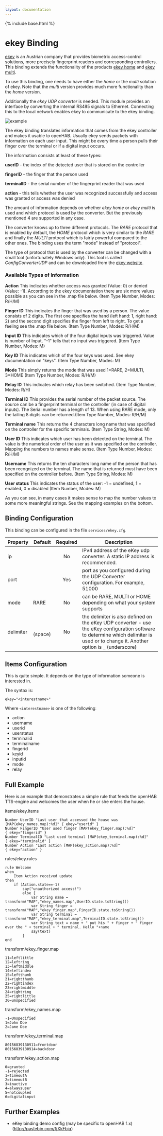 ```yaml
---
layout: documentation
---
```


{% include base.html %}

# ekey Binding

[ekey](http://ekey.net/) is an Austrian company that provides biometric access-control solutions, more precisely fingerprint readers and corresponding controllers.  This binding extends the functionality of the products [ekey home](http://ekey.net/ekey-home-en) and [ekey multi](http://ekey.net/ekey-multi-en).

To use this binding, one needs to have either the _home_ or the _multi_ solution of ekey.  Note that the _multi_ version provides much more functionality than the _home_ version.

Additionally the _ekey UDP converter_ is needed. This module provides an interface by converting the internal RS485 signals to Ethernet. Connecting this to the local network enables ekey to communicate to the ekey binding.

![example](http://ekey.net/media/W/720/bilder/automatisierung/example_E.jpg)

The ekey binding translates information that comes from the ekey controller and makes it usable to openHAB.  Usually ekey sends packets with information on each user input. This might be every time a person pulls their finger over the terminal or if a digital input occurs. 

The information consists at least of these types:

**userID** - the index of the detected user that is stored on the controller

**fingerID** - the finger that the person used 

**terminalID** - the serial number of the fingerprint reader that was used

**action** - this tells whether the user was recognized successfully and access was granted or access was denied

The amount of information depends on whether _ekey home_ or _ekey multi_ is used and which protocol is used by the converter. But the previously mentioned 4 are supported in any case.

The converter knows up to three different protocols. The _RARE_ protocol that is enabled by default, the _HOME_ protocol which is very similar to the _RARE_ and finally the _MULTI_ protocol which is fairly powerful compared to the other ones. The binding uses the term "mode" instead of "protocol".

The type of protocol that is used by the converter can be changed with a small tool (unfortunately Windows only). This tool is called _ConfigConverterUDP_ and can be downloaded from the [ekey website](http://www.ekey.net/downloads-en/cat/Software).

### Available Types of Information

**Action** This indicates whether access was granted (Value: 0) or denied (Value: -1). According to the ekey documentation there are six more values possible as you can see in the .map file below. (Item Type Number, Modes: R/H/M)

**Finger ID** This indicates the finger that was used by a person. The value consists of 2 digits. The first one specifies the hand (left hand: 1, right hand: 2) and the second digit specifies the finger from left to right. To get a feeling see the .map file below. (Item Type Number, Modes: R/H/M)

**Input ID** This indicates which of the four digital inputs was triggered. Value is number of Input. "-1" tells that no input was triggered. (Item Type Number, Modes: M)

**Key ID** This indicates which of the four keys was used. See ekey documentation on "keys". (Item Type Number, Modes: M)

**Mode** This simply returns the mode that was used 1=RARE, 2=MULTI, 3=HOME (Item Type Number, Modes: R/H/M)

**Relay ID** This indicates which relay has been switched. (Item Type Number, Modes: R/H)

**Terminal ID** This provides the serial number of the packet source. The source can be a fingerprint terminal or the controller (in case of digital inputs). The Serial number has a length of 13. When using RARE mode, only the tailing 8 digits can be returned.(Item Type Number, Modes: R/H/M)

**Terminal name** This returns the 4 characters long name that was specified on the controller for the specific terminals. (Item Type String, Modes: M)

**User ID** This indicates which user has been detected on the terminal. The value is the numerical order of the user as it was specified on the controller. Mapping the numbers to names make sense. (Item Type Number, Modes: R/H/M)

**Username** This returns the ten characters long name of the person that has been recognized on the terminal. The name that is returned must have been specified on the controller before. (Item Type String, Modes: M)

**User status** This indicates the status of the user: -1 = undefined, 1 = enabled, 0 = disabled (Item Number, Modes: M)

As you can see, in many cases it makes sense to map the number values to some more meaningful strings.
See the mapping examples on the bottom.

## Binding Configuration

This binding can be configured in the file `services/ekey.cfg`.

| Property | Default | Required | Description |
|----------|---------|:--------:|-------------|
| ip       |         |    No    | IPv4 address of the eKey udp converter.  A static IP address is recommended. |
| port     |         |    Yes   | port as you configured during the UDP Converter configuration.  For example, 51000 |
| mode     |  RARE   |    No    | can be RARE, MULTI or HOME depending on what your system supports |
| delimiter | ` ` (space) | No  | the delimiter is also defined on the eKey UDP converter - use the eKey configuration software to determine which delimiter is used or to change it.  Another option is `_` (underscore) |


## Items Configuration

This is quite simple. It depends on the type of information someone is interested in.

The syntax is:

```
ekey="<interestname>"
```

Where `<interestname>` is one of the following:

* action
* username
* userid
* userstatus
* terminalid
* terminalname
* fingerid
* keyid
* inputid
* mode
* relay

## Full Example

Here is an example that demonstrates a simple rule that feeds the openHAB TTS-engine and welcomes the user when he or she enters the house.

items/ekey.items

```
Number UserID "Last user that accessed the house was [MAP(ekey_names.map):%d]" { ekey="userid" }
Number FingerID "User used finger [MAP(ekey_finger.map):%d]"                   { ekey="fingerid" }
Number TerminalID "Last used terminal [MAP(ekey_terminal.map):%d]"             { ekey="terminalid" }
Number Action "Last action [MAP(ekey_action.map):%d]"                          { ekey="action" }

```

rules/ekey.rules

```
rule Welcome
when
    Item Action received update       
then
    if (Action.state==-1)
        say("unauthorized access!")
        else {
            var String name = transform("MAP","ekey_names.map",UserID.state.toString())
            var String finger = transform("MAP","ekey_finger.map",FingerID.state.toString())
            var String terminal =   transform("MAP","ekey_terminal.map",TerminalID.state.toString())                     
            var String text = name + " put his " + finger + " finger over the " + terminal + " terminal. Hello "+name
            say(text)  
        }
end
```

transform/ekey_finger.map

```
11=leftlittle
12=leftring
13=leftmiddle
14=leftindex
15=leftthumb
21=rightthumb
22=rightindex
23=rightmiddle
24=rightring
25=rightlittle
30=unspecified
```

transform/ekey_names.map

```
-1=Unspecified
1=John Doe
2=Jane Doe
```

transform/ekey_terminal.map

```
80156839130911=frontdoor
80156839130914=backdoor
```

transform/ekey_action.map

```
0=granted
-1=rejected
1=timeoutA
2=timeoutB
3=inactive
4=alwaysuser
5=notcoupled
6=digitalinput
```

## Further Examples

* eKey binding demo config (may be specific to openHAB 1.x)(http://pastebin.com/fjXkFbiq)

